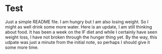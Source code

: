 # Test
Just a simple README file. I am hungry but I am also losing weight. So I might as well drink some more water. 
Here is an update, I am still thinking about food. It has been a week on the IF diet and while I certainly have seen weight loss, I have not broken through the hunger thing yet. By the way, this udpate was just a minute from the initial note, so perhaps I should give it some more time.
